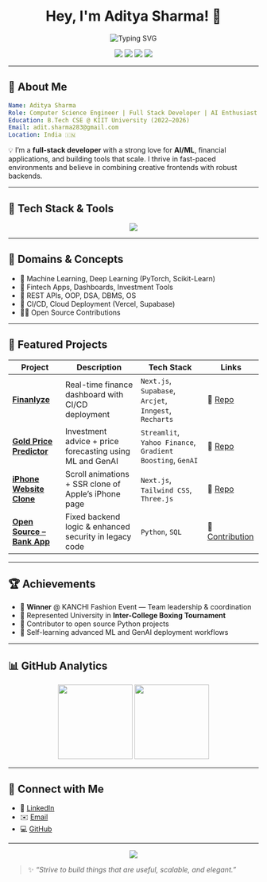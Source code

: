 <h1 align="center">Hey, I'm Aditya Sharma! 👋</h1>
<p align="center">
  <img src="https://readme-typing-svg.demolab.com?font=Fira+Code&size=20&pause=1000&color=40FCA9&center=true&vCenter=true&width=435&lines=Computer+Science+Student;Full-Stack+Developer;AI+%26+ML+Enthusiast;Open+Source+Contributor" alt="Typing SVG" />
</p>

<p align="center">
  <a href="https://linkedin.com/in/aditya-sharma-a956b7249"><img src="https://img.shields.io/badge/LinkedIn-blue?logo=linkedin&style=for-the-badge&logoColor=white"></a>
  <a href="mailto:adit.sharma283@gmail.com"><img src="https://img.shields.io/badge/Email-red?logo=gmail&style=for-the-badge&logoColor=white"></a>
  <a href="https://github.com/AdityaSharma283"><img src="https://img.shields.io/github/followers/AdityaSharma283?label=Follow&style=for-the-badge"></a>
  <a href="https://github.com/AdityaSharma283"><img src="https://img.shields.io/github/stars/AdityaSharma283?label=GitHub%20Stars&style=for-the-badge"></a>
</p>

---

## 🚀 About Me

```yaml
Name: Aditya Sharma
Role: Computer Science Engineer | Full Stack Developer | AI Enthusiast
Education: B.Tech CSE @ KIIT University (2022–2026)
Email: adit.sharma283@gmail.com
Location: India 🇮🇳
```

💡 I’m a **full-stack developer** with a strong love for **AI/ML**, financial applications, and building tools that scale. I thrive in fast-paced environments and believe in combining creative frontends with robust backends.

---

## 🔧 Tech Stack & Tools

<p align="center">
  <img src="https://skillicons.dev/icons?i=python,java,js,html,css,react,nextjs,tailwind,threejs,vercel,supabase,nodejs,express,mongodb,postgres,vscode,git,github,figma,linux" />
</p>

---

## 🧠 Domains & Concepts

- 🔬 Machine Learning, Deep Learning (PyTorch, Scikit-Learn)
- 💸 Fintech Apps, Dashboards, Investment Tools
- 🧩 REST APIs, OOP, DSA, DBMS, OS
- 🎯 CI/CD, Cloud Deployment (Vercel, Supabase)
- 👨‍💻 Open Source Contributions

---

## 🌟 Featured Projects

| Project | Description | Tech Stack | Links |
|--------|-------------|------------|-------|
| **[Finanlyze](https://github.com/AdityaSharma283/Finanlyze)** | Real-time finance dashboard with CI/CD deployment | `Next.js`, `Supabase`, `Arcjet`, `Inngest`, `Recharts` | 🔗 [Repo](https://github.com/AdityaSharma283/Finanlyze) |
| **[Gold Price Predictor](https://github.com/AdityaSharma283/gold-price-predictor)** | Investment advice + price forecasting using ML and GenAI | `Streamlit`, `Yahoo Finance`, `Gradient Boosting`, `GenAI` | 🔗 [Repo](https://github.com/AdityaSharma283/gold-price-predictor) |
| **[iPhone Website Clone](https://github.com/AdityaSharma283/IPHONE-SITE)** | Scroll animations + SSR clone of Apple’s iPhone page | `Next.js`, `Tailwind CSS`, `Three.js` | 🔗 [Repo](https://github.com/AdityaSharma283/IPHONE-SITE) |
| **[Open Source – Bank App](https://github.com/geekcomputers/Python/blob/master/bank_managment_system/backend.py)** | Fixed backend logic & enhanced security in legacy code | `Python`, `SQL` | 🔗 [Contribution](https://github.com/geekcomputers/Python) |

---

## 🏆 Achievements

- 🥇 **Winner** @ KANCHI Fashion Event — Team leadership & coordination  
- 🥊 Represented University in **Inter-College Boxing Tournament**  
- 🌱 Contributor to open source Python projects  
- 📖 Self-learning advanced ML and GenAI deployment workflows

---

## 📊 GitHub Analytics

<p align="center">
  <img src="https://github-readme-stats.vercel.app/api?username=AdityaSharma283&theme=gruvbox&show_icons=true&count_private=true&hide_border=true" height="150"/>
  <img src="https://github-readme-stats.vercel.app/api/top-langs/?username=AdityaSharma283&layout=compact&theme=gruvbox&hide_border=true" height="150"/>
</p>

---

## 🔗 Connect with Me

- 🔗 [LinkedIn](https://linkedin.com/in/aditya-sharma-a956b7249)
- ✉️ [Email](mailto:adit.sharma283@gmail.com)
- 💻 [GitHub](https://github.com/AdityaSharma283)

---

<p align="center">
  <img src="https://quotes-github-readme.vercel.app/api?type=horizontal&theme=radical" />
</p>

> ✨ _“Strive to build things that are useful, scalable, and elegant.”_


